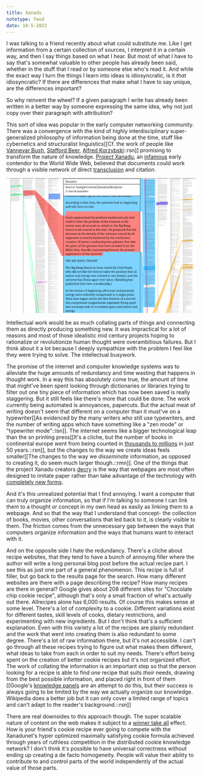 ```yaml
---
title: Xanadu
notetype: feed
date: 18-5-2022
---
```


I was talking to a friend recently about what could substitute me. Like I get information from a certain collection of sources, I interpret it in a certain way, and then I say things based on what I hear. But most of what I have to say that's somewhat valuable to other people has already been said, whether in the stuff that I read or by someone else who's read it. And while the exact way I turn the things I learn into ideas is idiosyncratic, is it *that* idiosyncratic? If there are differences that make what I have to say unique, are the differences important?

So why reinvent the wheel? If a given paragraph I write has already been written in a better way by someone expressing the same idea, why not just copy over their paragraph with attribution?

This sort of idea was popular in the early computer networking community. There was a convergence with the kind of highly interdisciplinary super-generalized philosophy of information being done at the time, stuff like cybernetics and structuralist linguistics[[Cf. the work of people like [Vannevar Bush](https://en.wikipedia.org/wiki/Vannevar_Bush), [Stafford Beer](https://en.wikipedia.org/wiki/Stafford_Beer), [Alfred Korzybski](https://en.wikipedia.org/wiki/General_semantics)::rsn]] promising to transform the nature of knowledge. [Project Xanadu](https://en.wikipedia.org/wiki/Project_Xanadu), an [infamous](https://www.wired.com/1995/06/xanadu/) early contendor to the World Wide Web, believed that documents could work through a visible network of direct [transclusion](https://en.wikipedia.org/wiki/Transclusion) and citation.

![Xanadu](/assets/img/Xanadu.png?b&w)

Intellectual work would be as much collating parts of things and connecting them as directly producing something new. It was impractical for a lot of reasons and most of those idealistic mid century projects hoping to rationalize or revolutionize human thought were overambitious failures. But I think about it a lot because I deeply sympathize with the problem I feel like they were trying to solve. The intellectual busywork.

The promise of the internet and computer knowledge systems was to alleviate the huge amounts of redundancy and time wasting that happens in thought work. In a way this has absolutely come true, the amount of time that might've been spent looking through dictionaries or libraries trying to filter out one tiny piece of information which has now been saved is really staggering. But it still feels like there's more that could be done. The work currently being automated is annoyances, papercuts. But the actual meat of writing doesn't seem that different on a computer than it must've on a typewriter[[As evidenced by the many writers who still use typewriters, and the number of writing apps which have something like a "zen mode" or "typewriter mode"::lsn]]. The internet seems like a bigger technological leap than the sn printing press[[It's a cliche, but the number of books in continental europe went from being counted in [thousands to millions](https://www.britannica.com/topic/publishing/The-age-of-early-printing-1450-1550) in just 50 years.::rsn]], but the changes to the way we create ideas feels smaller[[The changes to the way we *disseminate* information, as opposed to creating it, do seem much larger though.::rmn]]. One of the things that the project Xanadu creators [decry](https://www.xanadu.net/XanaduSpace/btf.htm) is the way that webpages are most often designed to imitate paper rather than take advantage of the technology with [completely new forms](https://maggieappleton.com/spatial-web). 

And it's this unrealized potential that I find annoying. I want a computer that can truly organize information, so that if I'm talking to someone I can link them to a thought or concept in my own head as easily as linking them to a webpage. And so that the way that I understand that concept- the collection of books, movies, other conversations that led back to it, is clearly visible to them. The friction comes from the unnecessary gap between the ways that computers organize information and the ways that humans want to interact with it.

And on the opposite side I hate the redundancy. There's a cliche about recipe websites, that they tend to have a bunch of annoying filler where the author will write a long personal blog post before the actual recipe part. I see this as just one part of a general phenomenon. This recipe is full of filler, but go back to the results page for the search. How many different websites are there with a page describing the recipe? How many recipes are there in general? Google gives about 208 different sites for "Chocolate chip cookie recipe", although that's only a small fraction of what's actually out there. Allrecipes alone has 6,000 results. Of course this makes sense at some level. There's a lot of complexity to a cookie. Different variations exist for different tastes, skill levels of cooks, dietary restrictions, and experimenting with new ingredients. But I don't think that's a sufficient explanation. Even with this variety a lot of the recipes are plainly redundant and the work that went into creating them is also redundant to some degree. There's a lot of raw information there, but it's not accessible. I can't go through all these recipes trying to figure out what makes them different, what ideas to take from each in order to suit my needs. There's effort being spent on the creation of better cookie recipes but it's not organized effort. The work of collating the information is an important step so that the person looking for a recipe is able to find *one* recipe that suits *their* needs, drawing from the best possible information, and placed right in front of them [[Google's [knowledge panels](https://support.google.com/knowledgepanel/answer/9163198?hl=en) are an attempt to do this, but their success is always going to be limited by the way we actually organize our knowledge. Wikipedia does a better job but it can only cover a limited range of topics and can't adapt to the reader's background.::rsn]]

There are real downsides to this approach though. The super scalable nature of content on the web makes it subject to a [winner take all](https://en.wikipedia.org/wiki/Winner-take-all_market) effect. How is your friend's cookie recipe ever going to compete with the Xanadunet's hyper optimized maximally satisfying cookie formula achieved through years of ruthless competition in the distributed cookie knowledge network? I don't think it's possible to have universal correctness without ending up creating a de facto homogeneity. People will value their ability to contribute to and control parts of the world independently of the actual value of those parts.